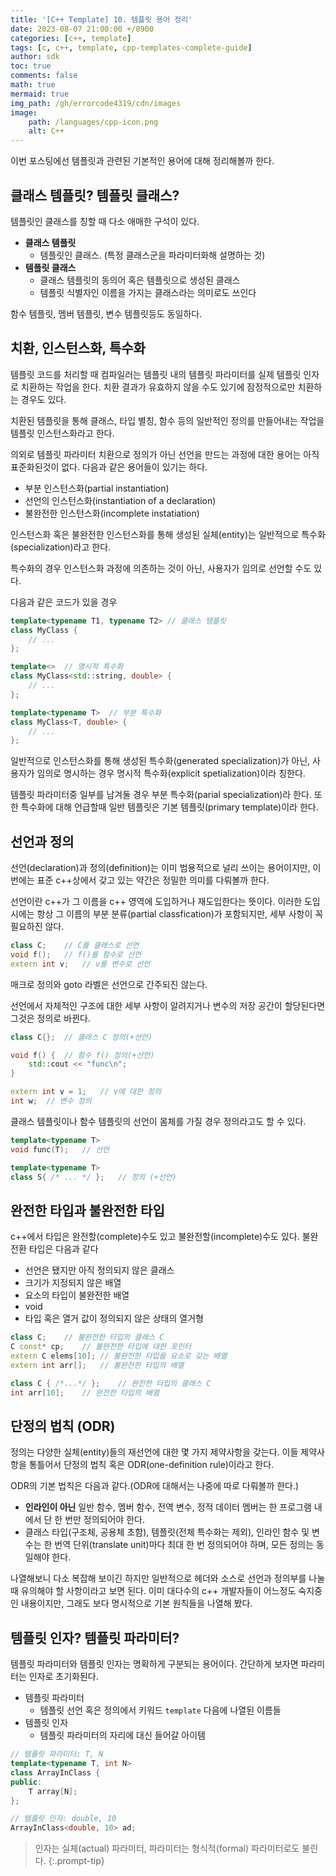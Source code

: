 ```yaml
---
title: '[C++ Template] 10. 템플릿 용어 정리'
date: 2023-08-07 21:00:00 +/0900
categories: [c++, template]
tags: [c, c++, template, cpp-templates-complete-guide]
author: sdk
toc: true
comments: false 
math: true 
mermaid: true 
img_path: /gh/errorcode4319/cdn/images
image:
    path: /languages/cpp-icon.png
    alt: C++
---
```


이번 포스팅에선 템플릿과 관련된 기본적인 용어에 대해 정리해볼까 한다.

## 클래스 템플릿? 템플릿 클래스?
템플릿인 클래스를 칭할 때 다소 애매한 구석이 있다.
- **클래스 템플릿**
    - 템플릿인 클래스. (특정 클래스군을 파라미터화해 설명하는 것)
- **템플릿 클래스**
    - 클래스 템플릿의 동의어 혹은 템플릿으로 생성된 클래스
    - 템플릿 식별자인 이름을 가지는 클래스라는 의미로도 쓰인다   

함수 템플릿, 멤버 템플릿, 변수 템플릿등도 동일하다.  

## 치환, 인스턴스화, 특수화 
템플릿 코드를 처리할 때 컴파일러는 템플릿 내의 템플릿 파라미터를 실제 템플릿 인자로 치환하는 작업을 한다. 치환 결과가 유효하지 않을 수도 있기에 잠정적으로만 치환하는 경우도 있다. 

치환된 템플릿을 통해 클래스, 타입 별칭, 함수 등의 일반적인 정의를 만들어내는 작업을 템플릿 인스턴스화라고 한다. 

의외로 템플릿 파라미터 치환으로 정의가 아닌 선언을 만드는 과정에 대한 용어는 아직 표준화된것이 없다. 다음과 같은 용어들이 있기는 하다.
- 부분 인스턴스화(partial instantiation)
- 선언의 인스턴스화(instantiation of a declaration) 
- 불완전한 인스턴스화(incomplete instatiation)    

인스턴스화 혹은 불완전한 인스턴스화를 통해 생성된 실체(entity)는 일반적으로 특수화(specialization)라고 한다.   

특수화의 경우 인스턴스화 과정에 의존하는 것이 아닌, 사용자가 임의로 선언할 수도 있다.

다음과 같은 코드가 있을 경우
```c++
template<typename T1, typename T2> // 클래스 템플릿 
class MyClass {
    // ...
};
```
```c++
template<>  // 명시적 특수화
class MyClass<std::string, double> {
    // ...
};
```
```c++
template<typename T>  // 부분 특수화
class MyClass<T, double> {
    // ...
};
```

일반적으로 인스턴스화를 통해 생성된 특수화(generated specialization)가 아닌, 사용자가 임의로 명시하는 경우 명시적 특수화(explicit spetialization)이라 칭한다.   

템플릿 파라미터중 일부를 남겨둘 경우 부분 특수화(parial specialization)라 한다. 또한 특수화에 대해 언급할때 일반 템플릿은 기본 템플릿(primary template)이라 한다.

## 선언과 정의
선언(declaration)과 정의(definition)는 이미 범용적으로 널리 쓰이는 용어이지만, 이번에는 표준 c++상에서 갖고 있는 약간은 정밀한 의미를 다뤄볼까 한다. 

선언이란 c++가 그 이름을 c++ 영역에 도입하거나 재도입한다는 뜻이다. 이러한 도입시에는 항상 그 이름의 부분 분류(partial classfication)가 포함되지만, 세부 사항이 꼭 필요하진 않다. 
```c++
class C;    // C를 클래스로 선언
void f();   // f()를 함수로 선언
extern int v;   // v를 변수로 선언
```
매크로 정의와 goto 라벨은 선언으로 간주되진 않는다.

선언에서 자체적인 구조에 대한 세부 사항이 알려지거나 변수의 저장 공간이 할당된다면 그것은 정의로 바뀐다. 
```c++
class C{};  // 클래스 C 정의(+선언)

void f() {  // 함수 f() 정의(+선언)
    std::cout << "func\n";
}

extern int v = 1;   // v에 대한 정의
int w;  // 변수 정의
```
클래스 템플릿이나 함수 템플릿의 선언이 몸체를 가질 경우 정의라고도 할 수 있다.
```c++
template<typename T>
void func(T);   // 선언

template<typename T>
class S{ /* ... */ };   // 정의 (+선언)
```

## 완전한 타입과 불완전한 타입
c++에서 타입은 완전할(complete)수도 있고 불완전할(incomplete)수도 있다. 
불완전환 타입은 다음과 같다
- 선언은 됐지만 아직 정의되지 않은 클래스
- 크기가 지정되지 않은 배열
- 요소의 타입이 불완전한 배열
- void
- 타입 혹은 열거 값이 정의되지 않은 상태의 열거형

```c++
class C;    // 불완전한 타입의 클래스 C
C const* cp;    // 불완전한 타입에 대한 포인터
extern C elems[10]; // 불완전한 타입을 요소로 갖는 배열
extern int arr[];   // 불완전한 타입의 배열 
```
```c++
class C { /*...*/ };    // 완전한 타입의 클래스 C
int arr[10];    // 완전한 타입의 배열 
```


## 단정의 법칙 (ODR)
정의는 다양한 실체(entity)들의 재선언에 대한 몇 가지 제약사항을 갖는다. 이들 제약사항을 통틀어서 단정의 법칙 혹은 ODR(one-definition rule)이라고 한다. 

ODR의 기본 법칙은 다음과 같다.(ODR에 대해서는 나중에 따로 다뤄볼까 한다.)
- **인라인이 아닌** 일반 함수, 멤버 함수, 전역 변수, 정적 데이터 멤버는 한 프로그램 내에서 단 한 번만 정의되어야 한다.
-  클래스 타입(구조체, 공용체 초함), 템플릿(전체 특수화는 제외), 인라인 함수 및 변수는 한 번역 단위(translate unit)마다 최대 한 번 정의되어야 하며, 모든 정의는 동일해야 한다.

나열해보니 다소 복잡해 보이긴 하지만 일반적으로 헤더와 소스로 선언과 정의부를 나눌때 유의해야 할 사항이라고 보면 된다. 이미 대다수의 c++ 개발자들이 어느정도 숙지중인 내용이지만, 그래도 보다 명시적으로 기본 원칙들을 나열해 봤다.

## 템플릿 인자? 템플릿 파라미터?
템플릿 파라미터와 템플릿 인자는 명확하게 구분되는 용어이다. 간단하게 보자면 파라미터는 인자로 초기화된다. 
- 템플릿 파라미터
    - 템플릿 선언 혹은 정의에서 키워드 `template` 다음에 나열된 이름들
- 템플릿 인자
    - 템플릿 파라미터의 자리에 대신 들어갈 아이템

```c++
// 템플릿 파라미터: T, N
template<typename T, int N>
class ArrayInClass {
public:
    T array[N];
};

// 템플릿 인자: double, 10
ArrayInClass<double, 10> ad;
```
>인자는 실체(actual) 파라미터, 파라미터는 형식적(formal) 파라미터로도 불린다.
{:.prompt-tip}